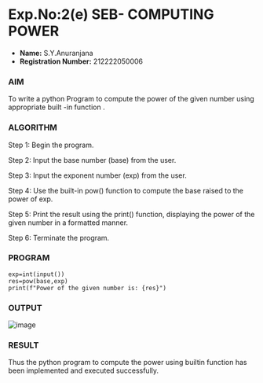 # Exp.No:2(e)	SEB- COMPUTING POWER
- **Name:** S.Y.Anuranjana
- **Registration Number:** 212222050006

### AIM
To write a python Program to compute the power of the given number using appropriate built -in function .
### ALGORITHM

Step 1:	 Begin the program.

Step 2:	 Input the base number (base) from the user.

Step 3:	 Input the exponent number (exp) from the user.

Step 4:	 Use the built-in pow() function to compute the  base raised to the power of exp.

Step 5:	 Print the result using the print() function, displaying the power of the given number in a formatted manner.

Step 6:	 Terminate the program.
### PROGRAM
```base=int(input())
exp=int(input())
res=pow(base,exp)
print(f"Power of the given number is: {res}")
```
### OUTPUT
![image](https://github.com/user-attachments/assets/f0c61287-b7a6-4c76-908d-396f4104d75b)

 

### RESULT
Thus the python program to compute the power using builtin function has been implemented and executed successfully.

